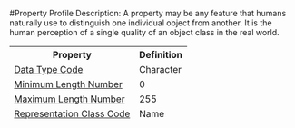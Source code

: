 #Property Profile
Description: A property may be any feature that humans naturally use to distinguish one individual object from another. It is the human perception of a single quality of an object class in the real world.<table><thead><tr><th scope='col'>Property</th><th scope='col'>Definition</th></tr><tr><td><a href='DataTypeCode.md'>Data Type Code</a></td><td>Character</td></tr><tr><td><a href='MinimumLengthNumber.md'>Minimum Length Number</a></td><td>0</td></tr><tr><td><a href='MaximumLengthNumber.md'>Maximum Length Number</a></td><td>255</td></tr><tr><td><a href='RepresentationClassCode.md'>Representation Class Code</a></td><td>Name</td></tr></table>